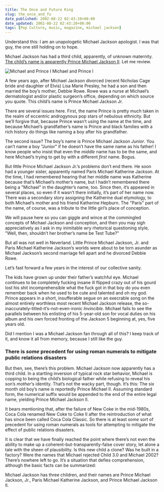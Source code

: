 ```yaml
---
title: The Once and Future King
slug: the_once_and_fu
date_published: 2002-08-22 02:43:20+00:00
date_updated: 2002-08-22 02:43:20+00:00
tags: [Pop Culture, music, magazine, michael jackson]
---
```

Understand this: I am an unapologetic Michael Jackson apologist. I was that guy, the one still holding on to hope.

Michael Jackson has had a third child, apparently, of unknown maternity. [The child’s name is apparently Prince Michael Jackson II](http://story.news.yahoo.com/news?tmpl=story2&amp;cid=794&amp;e=9&amp;u=/eo/20020821/en_movies_eo/10425). Let me review.

![Michael and Prince I](/images/kingandprince.jpg) Michael and Prince I

A few years ago, after Michael Jackson divorced (recent Nicholas Cage bride and daughter of Elvis) Lisa Marie Presley, he had a son and then married the boy’s mother, Debbie Rowe. Rowe was a nurse at Michael’s dermatologist and/or plastic surgeon’s office, depending on which source you quote. This child’s name is Prince Michael Jackson Jr.

There are several issues here. First, the name Prince is pretty much taken in the realm of eccentric androgynous pop stars of nebulous ethnicity. But we’ll forgive that, because Prince wasn’t using the name at the time, and because Michael’s grandfather’s name is Prince and black families with a rich history do things like naming a boy after his grandfather.

The second issue? The boy’s name is Prince Michael Jackson *Junior*. You can’t name a boy "Junior" if he doesn’t have the same name as his father! I know people who insist that even the *middle* name has to be the same, and here Michael’s trying to get by with a different *first* name. Bogus.

But little Prince Michael Jackson Jr.’s problems don’t end there. He soon had a younger sister, apparently named Paris Michael Katherine Jackson. At the time, I had remembered hearing that her middle name was Katherine because that’s Michael’s mother’s name, but I hadn’t remembered there being a "Michael" in the daughter’s name, too. Since then, it’s appeared in several places, so even if it wasn’t there initially, it’s part of her name now. There was a secondary story assigning the Katherine dual etymology, to both Michael’s mother and his friend Katherine Hepburn. The "Paris" part of the name, of course, was a tribute to the little girl’s place of conception.

We will pause here so you can giggle and wince at the commingled concepts of Michael Jackson and conception, and then you may sigh appreciatively as I ask in my inimitable wry rhetorical questioning style, "Well, then, shouldn’t her brother’s name be Test Tube?"

But all was not well in Neverland. Little Prince Michael Jackson, Jr. and Paris Michael Katherine Jackson’s worlds were about to be torn asunder as Michael Jackson’s second marriage fell apart and he divorced Debbie Rowe.

Let’s fast forward a few years in the interest of our collective sanity.

The kids have grown up under their father’s watchful eye. Michael continues to be completely fucking insane ill flipped crazy out of his gourd lost his shit incomprehensible what the fuck got in that boy do you even remember back when he used to be cute and talented and oh my god. Prince appears in a short, insufferable segue on an execrable song on the almost entirely worthless most recent Michael Jackson release, the so-inaccurately-titled-it’s-not-even-ironic *Invincible*. Michael fails to see the parallels between his enlisting of his 5-year-old son for vocal duties on his album and his own forced fronting of the Jackson 5 beginning at, yes, five years old.

Did I mention I was a Michael Jackson fan through all of this? I keep track of it, and know it all from memory, because I still like the guy.

### There is *some* precedent for using roman numerals to mitigate public relations disasters

But then, see, there’s this problem. Michael Jackson now apparently has a third child. In a startling inversion of typical rock star behavior, Michael is copping to being the child’s biological father while refusing to reveal his son’s *mother*‘s identity. That’s not the wacky part, though. It’s this: The six month old boy’s name is reportedly Prince Michael II. Assuming standard form, the numerical suffix would be appended to the end of the entire legal name, yielding Prince Michael Jackson II.

It bears mentioning that, after the failure of New Coke in the mid-1980s, Coca Cola renamed New Coke to Coke II after the reintroduction of what has since been called Coca Cola Classic. So there is at least *some* sort of precedent for using roman numerals as tools for attempting to mitigate the effect of public relations disasters.

It is clear that we have finally reached the point where there’s not even the ability to make up a coherent-but-transparently-false cover story, let alone a tale with the sheen of plausibility. Is this new child a clone? Was he built in a factory? Were the names that Michael rejected Child 3.0 and Michael 2002? There’s nowhere left to go. It’s a situation that defies comprehension, although the basic facts can be summarized:

Michael Jackson has three children, and their names are Prince Michael Jackson, Jr., Paris Michael Katherine Jackson, and Prince Michael Jackson II.
